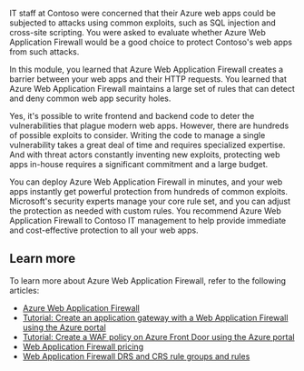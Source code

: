 IT staff at Contoso were concerned that their Azure web apps could be subjected to attacks using common exploits, such as SQL injection and cross-site scripting. You were asked to evaluate whether Azure Web Application Firewall would be a good choice to protect Contoso's web apps from such attacks.

In this module, you learned that Azure Web Application Firewall creates a barrier between your web apps and their HTTP requests. You learned that Azure Web Application Firewall maintains a large set of rules that can detect and deny common web app security holes.

Yes, it's possible to write frontend and backend code to deter the vulnerabilities that plague modern web apps. However, there are hundreds of possible exploits to consider. Writing the code to manage a single vulnerability takes a great deal of time and requires specialized expertise. And with threat actors constantly inventing new exploits, protecting web apps in-house requires a significant commitment and a large budget.

You can deploy Azure Web Application Firewall in minutes, and your web apps instantly get powerful protection from hundreds of common exploits. Microsoft's security experts manage your core rule set, and you can adjust the protection as needed with custom rules. You recommend Azure Web Application Firewall to Contoso IT management to help provide immediate and cost-effective protection to all your web apps.

## Learn more

To learn more about Azure Web Application Firewall, refer to the following articles:

- [Azure Web Application Firewall](https://azure.microsoft.com/services/web-application-firewall/)
- [Tutorial: Create an application gateway with a Web Application Firewall using the Azure portal](/azure/web-application-firewall/ag/application-gateway-web-application-firewall-portal)
- [Tutorial: Create a WAF policy on Azure Front Door using the Azure portal](/azure/web-application-firewall/afds/waf-front-door-create-portal)
- [Web Application Firewall pricing](https://azure.microsoft.com/pricing/details/web-application-firewall)
- [Web Application Firewall DRS and CRS rule groups and rules](/azure/web-application-firewall/ag/application-gateway-crs-rulegroups-rules?tabs=owasp31)